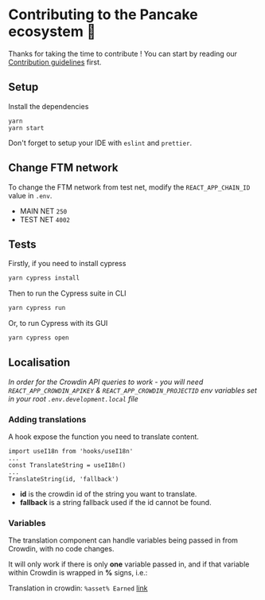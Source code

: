 # Contributing to the Pancake ecosystem 🥞

Thanks for taking the time to contribute !
You can start by reading our [Contribution guidelines](https://docs.pancakeswap.finance/code/contributing) first.

## Setup

Install the dependencies

```shell
yarn
yarn start
```

Don't forget to setup your IDE with `eslint` and `prettier`.

## Change FTM network

To change the FTM network from test net, modify the `REACT_APP_CHAIN_ID` value in `.env`.

- MAIN NET `250`
- TEST NET `4002`

## Tests

Firstly, if you need to install cypress

```js
yarn cypress install
```

Then to run the Cypress suite in CLI

```js
yarn cypress run
```

Or, to run Cypress with its GUI

```js
yarn cypress open
```

## Localisation

_In order for the Crowdin API queries to work - you will need `REACT_APP_CROWDIN_APIKEY` & `REACT_APP_CROWDIN_PROJECTID` env variables set in your root `.env.development.local` file_

### Adding translations

A hook expose the function you need to translate content.

```
import useI18n from 'hooks/useI18n'
...
const TranslateString = useI18n()
...
TranslateString(id, 'fallback')
```

- **id** is the crowdin id of the string you want to translate.
- **fallback** is a string fallback used if the id cannot be found.

### Variables

The translation component can handle variables being passed in from Crowdin, with no code changes.

It will only work if there is only **one** variable passed in, and if that variable within Crowdin is wrapped in **%** signs, i.e.:

Translation in crowdin: `%asset% Earned` [link](https://crowdin.com/translate/pancakeswap/8/en-de#330)
